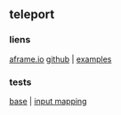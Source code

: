 ## teleport

### liens
[aframe.io](https://aframe.io/blog/teleport-component/)
[github](https://github.com/fernandojsg/aframe-teleport-controls) |
[examples](https://fernandojsg.com/aframe-teleport-controls/)

### tests
[base](https://eminet666.github.io/eminet_VR/x_test/teleport/0_base.html) |
[input mapping](https://eminet666.github.io/eminet_VR/x_test/teleport/input_mapping.html)